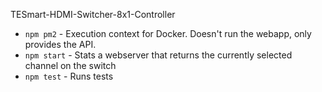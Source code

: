 TESmart-HDMI-Switcher-8x1-Controller

- `npm pm2` - Execution context for Docker. Doesn't run the webapp, only provides the API.
- `npm start` - Stats a webserver that returns the currently selected channel on the switch
- `npm test` - Runs tests

